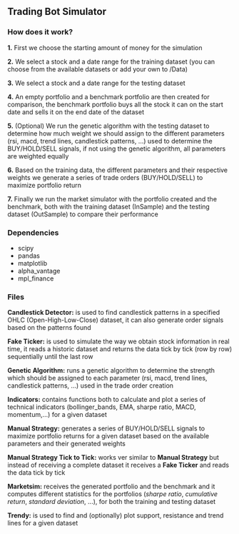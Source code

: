 ## Trading Bot Simulator

### How does it work?

**1.** First we choose the starting amount of money for the simulation

**2.** We select a stock and a date range for the training dataset (you can choose from the available datasets or add your own to /Data)

**3.** We select a stock and a date range for the testing dataset

**4.** An empty portfolio and a benchmark portfolio are then created for comparison, the benchmark portfolio buys all the stock it can on the start date and sells it on the end date of the dataset

**5.** (Optional) We run the genetic algorithm with the testing dataset to determine how much weight we should assign to the different parameters (rsi, macd, trend lines, candlestick patterns, ...) used to determine the BUY/HOLD/SELL signals, if not using the genetic algorithm, all parameters are weighted equally

**6.** Based on the training data, the different parameters and their respective weights we generate a series of trade orders (BUY/HOLD/SELL) to maximize portfolio return

**7.** Finally we run the market simulator with the portfolio created and the benchmark, both with the training dataset (InSample) and the testing dataset (OutSample) to compare their performance


### Dependencies
* scipy
* pandas
* matplotlib
* alpha_vantage
* mpl_finance

### Files

**Candlestick Detector:** is used to find candlestick patterns in a specified OHLC (Open-High-Low-Close) dataset, it can also generate order signals based on the patterns found

**Fake Ticker:** is used to simulate the way we obtain stock information in real time, it reads a historic dataset and returns the data tick by tick (row by row) sequentially until the last row

**Genetic Algorithm:** runs a genetic algorithm to determine the strength which should be assigned to each parameter (rsi, macd, trend lines, candlestick patterns, ...) used in the trade order creation

**Indicators:** contains functions both to calculate and plot a series of technical indicators (bollinger_bands, EMA, sharpe ratio, MACD, momentum,...) for a given dataset

**Manual Strategy:** generates a series of BUY/HOLD/SELL signals to maximize portfolio returns for a given dataset based on the available parameters and their generated weights

**Manual Strategy Tick to Tick:** works ver similar to **Manual Strategy** but instead of receiving a complete dataset it receives a **Fake Ticker** and reads the data tick by tick

**Marketsim:** receives the generated portfolio and the benchmark and it computes different statistics for the portfolios (*sharpe ratio*, *cumulative return*, *standard deviation*, ...), for both the training and testing dataset

**Trendy:** is used to find and (optionally) plot support, resistance and trend lines for a given dataset

